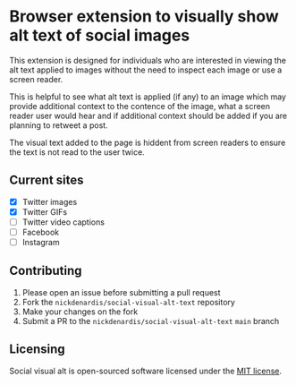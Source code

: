 # Browser extension to visually show alt text of social images

This extension is designed for individuals who are interested in viewing the alt text applied to images without the need to inspect each image or use a screen reader.

This is helpful to see what alt text is applied (if any) to an image which may provide additional context to the contence of the image, what a screen reader user would hear and if additional context should be added if you are planning to retweet a post.

The visual text added to the page is hiddent from screen readers to ensure the text is not read to the user twice.

## Current sites

- [x] Twitter images
- [x] Twitter GIFs
- [ ] Twitter video captions
- [ ] Facebook
- [ ] Instagram

## Contributing

1. Please open an issue before submitting a pull request
2. Fork the `nickdenardis/social-visual-alt-text` repository
3. Make your changes on the fork
4. Submit a PR to the `nickdenardis/social-visual-alt-text` `main` branch


## Licensing

Social visual alt is open-sourced software licensed under the [MIT license](http://opensource.org/licenses/MIT).